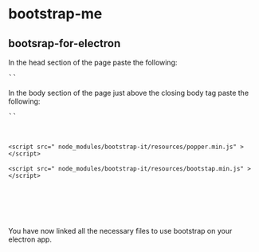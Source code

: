 # bootstrap-me

## bootsrap-for-electron

In the head section of the page paste the following:<br>

<pre>
`<link rel="stylesheet" href="node_modules/bootstrap-it/resources/bootstrap.min.css"/>`
</pre>

In the body section of the page just above the closing body tag paste the following:<br>

<pre>
`<script src="node_modules/bootstrap-it/resources/jquery-3.3.1.slim.min.js" ></script>`<br>

`<script src=" node_modules/bootstrap-it/resources/popper.min.js" ></script>`<br>
`<script src=" node_modules/bootstrap-it/resources/bootstap.min.js" ></script>`<br>

</pre>
<br><br><br>
You have now linked all the necessary files to use bootstrap on your electron app.
